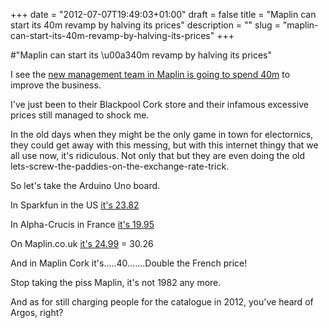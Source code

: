 +++
date = "2012-07-07T19:49:03+01:00"
draft = false
title = "Maplin can start its 40m revamp by halving its prices"
description = ""
slug = "maplin-can-start-its-40m-revamp-by-halving-its-prices"
+++

#"Maplin can start its \u00a340m revamp by halving its prices"

I see the <a href="http://www.retail-week.com/sectors/electricals/maplin-invests-40m-to-improve-business/5038305.article">new management team in Maplin is going to spend 40m</a> to improve the business.

I've just been to their Blackpool Cork store and their infamous excessive prices still managed to shock me.

In the old days when they might be the only game in town for electornics, they could get away with this messing, but with this internet thingy that we all use now, it's ridiculous. Not only that but they are even doing the old lets-screw-the-paddies-on-the-exchange-rate-trick.

So let's take the Arduino Uno board.

In Sparkfun in the US <a href="http://www.sparkfun.com/products/11021">it's 23.82</a>

In Alpha-Crucis in France <a href="http://www.alpha-crucis.com/en/36-arduino-uno-rev-3-3700386600661.html">it's 19.95</a>

On Maplin.co.uk <a href="http://www.maplin.co.uk/arduino-uno-atmega328p-r3-mainboard-612955">it's 24.99</a> = 30.26

And in Maplin Cork it's.....40.......Double the French price!

Stop taking the piss Maplin, it's not 1982 any more.

And as for still charging people for the catalogue in 2012, you've heard of Argos, right?